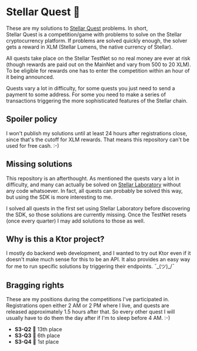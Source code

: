 # Stellar Quest 🚀
These are my solutions to [Stellar Quest](https://quest.stellar.org/) problems. In short,  
Stellar Quest is a competition/game with problems to solve on the Stellar cryptocurrency 
platform. If problems are solved quickly enough, the solver gets a reward in XLM (Stellar Lumens,
the native currency of Stellar).

All quests take place on the Stellar TestNet so no real money are ever at risk (though rewards are
paid out on the MainNet and vary from 500 to 20 XLM). To be eligible for rewards one has to enter
the competition within an hour of it being announced.

Quests vary a lot in difficulty, for some quests you just need to send a payment to some address.
For some you need to make a series of transactions triggering the more sophisticated features of
the Stellar chain.

## Spoiler policy
I won't publish my solutions until at least 24 hours after registrations close, since that's the
cutoff for XLM rewards. That means this repository can't be used for free cash. :-)

## Missing solutions
This repository is an afterthought. As mentioned the quests vary a lot in difficulty, and many can
actually be solved on [Stellar Laboratory](https://laboratory.stellar.org/) without any code
whatsoever. In fact, all quests can probably be solved this way, but using the SDK is more
interesting to me.

I solved all quests in the first set using Stellar Laboratory before discovering the SDK, so those
solutions are currently missing. Once the TestNet resets (once every quarter) I may add solutions
to those as well.

## Why is this a Ktor project?
I mostly do backend web development, and I wanted to try out Ktor even if it doesn't make much
sense for this to be an API. It also provides an easy way for me to run specific solutions by
triggering their endpoints. ¯\_(ツ)_/¯

## Bragging rights
These are my positions during the competitions I've participated in. Registrations open either 2 
AM or 2 PM where I live, and quests are released approximately 1.5 hours after that. So every 
other quest I will usually have to do them the day after if I'm to sleep before 4 AM. :-)

 - **S3-Q2** 🔰 13th place
 - **S3-Q3** 🔰 6th place
 - **S3-Q4** 🥇 1st place 